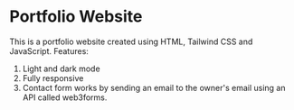 # Portfolio Website
This is a portfolio website created using HTML, Tailwind CSS and JavaScript. 
Features:
1. Light and dark mode
2. Fully responsive
3. Contact form works by sending an email to the owner's email using an API called web3forms.
